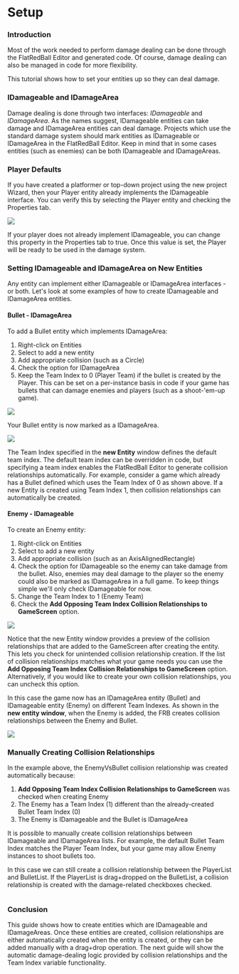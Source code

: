 # Setup

### Introduction

Most of the work needed to perform damage dealing can be done through the FlatRedBall Editor and generated code. Of course, damage dealing can also be managed in code for more flexibility.

This tutorial shows how to set your entities up so they can deal damage.

### IDamageable and IDamageArea

Damage dealing is done through two interfaces: _IDamageable_ and _IDamageArea_. As the names suggest, IDamageable entities can take damage and IDamageArea entities can deal damage. Projects which use the standard damage system should mark entities as IDamageable or IDamageArea in the FlatRedBall Editor. Keep in mind that in some cases entities (such as enemies) can be both IDamageable and IDamageAreas.

### Player Defaults

If you have created a platformer or top-down project using the new project Wizard, then your Player entity already implements the IDamageable interface. You can verify this by selecting the Player entity and checking the Properties tab.

![](../../.gitbook/assets/2023-01-img_63bd897ba9088.png)

If your player does not already implement IDamageable, you can change this property in the Properties tab to true. Once this value is set, the Player will be ready to be used in the damage system.

### Setting IDamageable and IDamageArea on New Entities

Any entity can implement either IDamageable or IDamageArea interfaces - or both. Let's look at some examples of how to create IDamageable and IDamageArea entities.

#### Bullet - IDamageArea

To add a Bullet entity which implements IDamageArea:

1. Right-click on Entities
2. Select to add a new entity
3. Add appropriate collision (such as a Circle)
4. Check the option for IDamageArea
5. Keep the Team Index to 0 (Player Team) if the bullet is created by the Player. This can be set on a per-instance basis in code if your game has bullets that can damage enemies and players (such as a shoot-'em-up game).

![](<../../.gitbook/assets/01_06 11 28.png>)

Your Bullet entity is now marked as a IDamageArea.

![](../../.gitbook/assets/2023-01-img_63bd8ab263f30.png)

The Team Index specified in the **new Entity** window defines the default team index. The default team index can be overridden in code, but specifying a team index enables the FlatRedBall Editor to generate collision relationships automatically. For example, consider a game which already has a Bullet defined which uses the Team Index of 0 as shown above. If a new Entity is created using Team Index 1, then collision relationships can automatically be created.&#x20;

#### Enemy - IDamageable

To create an Enemy entity:

1. Right-click on Entities
2. Select to add a new entity
3. Add appropriate collision (such as an AxisAlignedRectangle)
4. Check the option for IDamageable so the enemy can take damage from the bullet. Also, enemies may deal damage to the player so the enemy could also be marked as IDamageArea in a full game. To keep things simple we'll only check IDamageable for now.
5. Change the Team Index to 1 (Enemy Team)
6. Check the **Add Opposing Team Index Collision Relationships to GameScreen** option.

![](<../../.gitbook/assets/01_06 15 14.png>)

Notice that the new Entity window provides a preview of the collision relationships that are added to the GameScreen after creating the entity. This lets you check for unintended collision relationship creation. If the list of collision relationships matches what your game needs you can use the **Add Opposing Team Index Collision Relationships to GameScreen** option. Alternatively, if you would like to create your own collision relationships, you can uncheck this option.

In this case the game now has an IDamageArea entity (Bullet) and IDamageable entity (Enemy) on different Team Indexes. As shown in the **new entity window**, when the Enemy is added, the FRB creates collision relationships between the Enemy and Bullet.

![](../../.gitbook/assets/2023-01-img_63be041e5eb06.png)

### Manually Creating Collision Relationships

In the example above, the EnemyVsBullet collision relationship was created automatically because:

1. **Add Opposing Team Index Collision Relationships to GameScreen** was checked when creating Enemy
2. The Enemy has a Team Index (1) different than the already-created Bullet Team Index (0)
3. The Enemy is IDamageable and the Bullet is IDamageArea

It is possible to manually create collision relationships between IDamageable and IDamageArea lists. For example, the default Bullet Team Index matches the Player Team Index, but your game may allow Enemy instances to shoot bullets too.

In this case we can still create a collision relationship between the PlayerList and BulletList. If the PlayerList is drag+dropped on the BulletList, a collision relationship is created with the damage-related checkboxes checked.

<figure><img src="../../.gitbook/assets/01_06 18 08.gif" alt=""><figcaption></figcaption></figure>

### Conclusion

This guide shows how to create entities which are IDamageable and IDamageAreas. Once these entities are created, collision relationships are either automatically created when the entity is created, or they can be added manually with a drag+drop operation. The next guide will show the automatic damage-dealing logic provided by collision relationships and the Team Index variable functionality.
